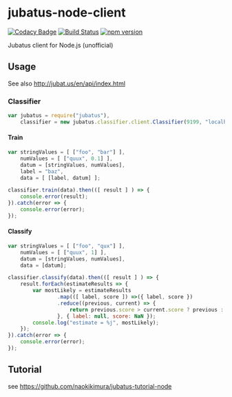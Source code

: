 jubatus-node-client
===================

[![Codacy Badge](https://api.codacy.com/project/badge/Grade/5eaec4cefec543a5954dc61d5022f6c4)](https://www.codacy.com/app/n.kimura.cap/jubatus-node-client?utm_source=github.com&utm_medium=referral&utm_content=naokikimura/jubatus-node-client&utm_campaign=badger)
[![Build Status](https://travis-ci.org/naokikimura/jubatus-node-client.svg?branch=master)](https://travis-ci.org/naokikimura/jubatus-node-client) [![npm version](https://badge.fury.io/js/jubatus.svg)](https://badge.fury.io/js/jubatus)

Jubatus client for Node.js (unofficial)

Usage
-----

See also <http://jubat.us/en/api/index.html>

### Classifier

```js
var jubatus = require("jubatus"),
    classifier = new jubatus.classifier.client.Classifier(9199, "localhost");
```

#### Train

```js
var stringValues = [ ["foo", "bar"] ],
    numValues = [ ["quux", 0.1] ],
    datum = [stringValues, numValues],
    label = "baz",
    data = [ [label, datum] ];

classifier.train(data).then(([ result ] ) => {
    console.error(result);
}).catch(error => {
    console.error(error);
});
```

#### Classify

```js
var stringValues = [ ["foo", "qux"] ],
    numValues = [ ["quux", 1] ],
    datum = [stringValues, numValues],
    data = [datum];

classifier.classify(data).then(([ result ] ) => {
    result.forEach(estimateResults => {
        var mostLikely = estimateResults
                .map(([ label, score ]) =>({ label, score })
                .reduce((previous, current) => {
                    return previous.score > current.score ? previous : current;
                }, { label: null, score: NaN });
        console.log("estimate = %j", mostLikely);
    });
}).catch(error => {
    console.error(error);
});
```

Tutorial
--------

see <https://github.com/naokikimura/jubatus-tutorial-node>
